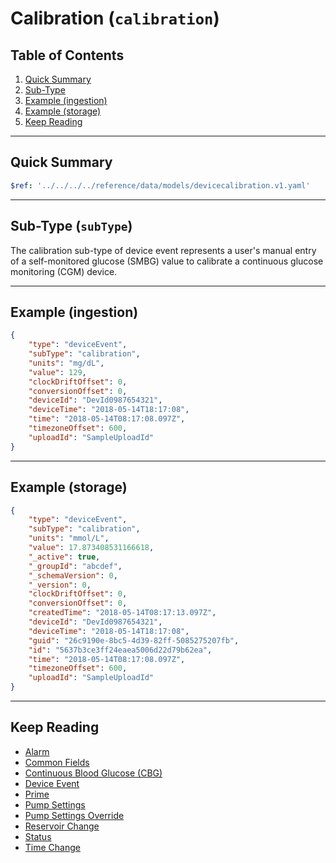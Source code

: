 # Calibration (`calibration`)

## Table of Contents

1. [Quick Summary](#quick-summary)
2. [Sub-Type](#sub-type-subtype)
3. [Example (ingestion)](#example-ingestion)
4. [Example (storage)](#example-storage)
5. [Keep Reading](#keep-reading)

---

## Quick Summary

```yaml json_schema
$ref: '../../../../reference/data/models/devicecalibration.v1.yaml'
```

---

## Sub-Type (`subType`)

The calibration sub-type of device event represents a user's manual entry of a self-monitored glucose (SMBG) value to calibrate a continuous glucose monitoring (CGM) device.

---

## Example (ingestion)

```json
{
    "type": "deviceEvent",
    "subType": "calibration",
    "units": "mg/dL",
    "value": 129,
    "clockDriftOffset": 0,
    "conversionOffset": 0,
    "deviceId": "DevId0987654321",
    "deviceTime": "2018-05-14T18:17:08",
    "time": "2018-05-14T08:17:08.097Z",
    "timezoneOffset": 600,
    "uploadId": "SampleUploadId"
}
```

---

## Example (storage)

```json
{
    "type": "deviceEvent",
    "subType": "calibration",
    "units": "mmol/L",
    "value": 17.873408531166618,
    "_active": true,
    "_groupId": "abcdef",
    "_schemaVersion": 0,
    "_version": 0,
    "clockDriftOffset": 0,
    "conversionOffset": 0,
    "createdTime": "2018-05-14T08:17:13.097Z",
    "deviceId": "DevId0987654321",
    "deviceTime": "2018-05-14T18:17:08",
    "guid": "26c9190e-8bc5-4d39-82ff-5085275207fb",
    "id": "5637b3ce3ff24eaea5006d22d79b62ea",
    "time": "2018-05-14T08:17:08.097Z",
    "timezoneOffset": 600,
    "uploadId": "SampleUploadId"
}
```

---

## Keep Reading

* [Alarm](./device-data/data-types/device-event/alarm.md)
* [Common Fields](./device-data/common-fields.md)
* [Continuous Blood Glucose (CBG)](./device-data/data-types/cbg.md)
* [Device Event](./device-data/data-types/device-event.md)
* [Prime](./device-data/data-types/device-event/prime.md)
* [Pump Settings](device-data/data-types/pump-settings)
* [Pump Settings Override](./device-data/data-types/device-event/pump-settings-override.md)
* [Reservoir Change](./device-data/data-types/device-event/reservoir-change.md)
* [Status](./device-data/data-types/device-event/status.md)
* [Time Change](./device-data/data-types/device-event/time-change.md)
